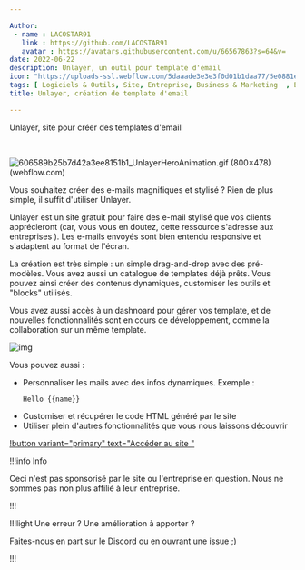 ```yaml
---

Author: 
 - name : LACOSTAR91
   link : https://github.com/LACOSTAR91
   avatar : https://avatars.githubusercontent.com/u/66567863?s=64&v=
date: 2022-06-22
description: Unlayer, un outil pour template d'email
icon: "https://uploads-ssl.webflow.com/5daaade3e3e3f0d01b1daa77/5e0881eead6bad8040b39f02_color_logo_transparent%402x-p-500.png"
tags: [ Logiciels & Outils, Site, Entreprise, Business & Marketing  , E-mail, Gratuit]
title: Unlayer, création de template d'email 

---
```


Unlayer, site pour créer des templates d'email

<br>

![606589b25b7d42a3ee8151b1_UnlayerHeroAnimation.gif (800×478) (webflow.com)](https://uploads-ssl.webflow.com/5daaade3e3e3f0d01b1daa77/606589b25b7d42a3ee8151b1_UnlayerHeroAnimation.gif)



Vous souhaitez créer des e-mails magnifiques et stylisé ? Rien de plus simple, il suffit d'utiliser Unlayer. 

Unlayer est un site gratuit pour faire des e-mail stylisé que vos clients apprécieront (car, vous vous en doutez, cette ressource s'adresse aux entreprises ). Les e-mails envoyés sont bien entendu responsive et s'adaptent au format de l'écran. 

La création est très simple : un simple drag-and-drop avec des pré-modèles. Vous avez aussi un catalogue de templates déjà prêts. Vous pouvez ainsi créer des contenus dynamiques, customiser les outils et "blocks" utilisés. 



Vous avez aussi accès à un dashnoard pour gérer vos template, et de nouvelles fonctionnalités sont en cours de développement, comme la collaboration sur un même template. 



![img](https://uploads-ssl.webflow.com/5daaade3e3e3f0d01b1daa77/5f772a6a3a93057add1bbd74_Feature%202-p-500.png)



Vous pouvez aussi : 

- Personnaliser les mails avec des infos dynamiques. Exemple : 

  `Hello {{name}}`

* Customiser et récupérer le code HTML généré par le site
* Utiliser plein d'autres fonctionnalités que vous nous laissons découvrir

[!button variant="primary" text="Accéder au site "](https://unlayer.com/)

!!!info Info 

Ceci n'est pas sponsorisé par le site ou l'entreprise en question. Nous ne sommes pas non plus affilié à leur entreprise. 

!!!

!!!light Une erreur ? Une amélioration à apporter ? 

Faites-nous en part sur le Discord ou en ouvrant une issue ;)

 !!!
